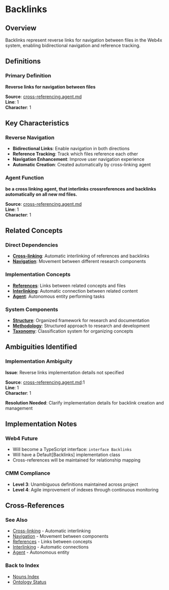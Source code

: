 # Backlinks

## Overview
Backlinks represent reverse links for navigation between files in the Web4x system, enabling bidirectional navigation and reference tracking.

## Definitions

### Primary Definition
**Reverse links for navigation between files**

**Source**: [cross-referencing.agent.md](../../Ontology.md/cross-referencing.agent.md)  
**Line**: 1  
**Character**: 1

## Key Characteristics

### Reverse Navigation
- **Bidirectional Links**: Enable navigation in both directions
- **Reference Tracking**: Track which files reference each other
- **Navigation Enhancement**: Improve user navigation experience
- **Automatic Creation**: Created automatically by cross-linking agent

### Agent Function
**be a cross linking agent, that interlinks crossreferences and backlinks automatically on all new md files.**

**Source**: [cross-referencing.agent.md](../../Ontology.md/cross-referencing.agent.md)  
**Line**: 1  
**Character**: 1

## Related Concepts

### Direct Dependencies
- **[Cross-linking](#cross-linking)**: Automatic interlinking of references and backlinks
- **[Navigation](#navigation)**: Movement between different research components

### Implementation Concepts
- **[References](#references)**: Links between related concepts and files
- **[Interlinking](#interlinking)**: Automatic connection between related content
- **[Agent](#agent)**: Autonomous entity performing tasks

### System Components
- **[Structure](#structure)**: Organized framework for research and documentation
- **[Methodology](#methodology)**: Structured approach to research and development
- **[Taxonomy](#taxonomy)**: Classification system for organizing concepts

## Ambiguities Identified

### Implementation Ambiguity
**Issue**: Reverse links implementation details not specified

**Source**: [cross-referencing.agent.md](../../Ontology.md/cross-referencing.agent.md):1  
**Line**: 1  
**Character**: 1

**Resolution Needed**: Clarify implementation details for backlink creation and management

## Implementation Notes

### Web4 Future
- Will become a TypeScript interface: `interface Backlinks`
- Will have a Default[Backlinks] implementation class
- Cross-references will be maintained for relationship mapping

### CMM Compliance
- **Level 3**: Unambiguous definitions maintained across project
- **Level 4**: Agile improvement of indexes through continuous monitoring

## Cross-References

### See Also
- [Cross-linking](./Cross-linking.md) - Automatic interlinking
- [Navigation](./Navigation.md) - Movement between components
- [References](./References.md) - Links between concepts
- [Interlinking](./Interlinking.md) - Automatic connections
- [Agent](./Agent.md) - Autonomous entity

### Back to Index
- [Nouns Index](../../Ontology.md/nouns.index.md)
- [Ontology Status](../../Ontology.md/ontology.status.md)
